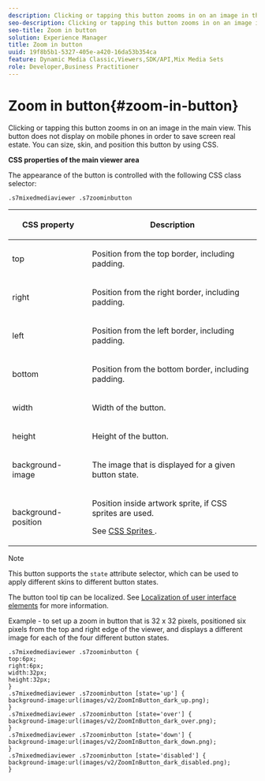 ```yaml
---
description: Clicking or tapping this button zooms in on an image in the main view. This button does not display on mobile phones in order to save screen real estate. You can size, skin, and position this button by using CSS.
seo-description: Clicking or tapping this button zooms in on an image in the main view. This button does not display on mobile phones in order to save screen real estate. You can size, skin, and position this button by using CSS.
seo-title: Zoom in button
solution: Experience Manager
title: Zoom in button
uuid: 19f8b5b1-5327-405e-a420-16da53b354ca
feature: Dynamic Media Classic,Viewers,SDK/API,Mix Media Sets
role: Developer,Business Practitioner
---
```


# Zoom in button{#zoom-in-button}

Clicking or tapping this button zooms in on an image in the main view. This button does not display on mobile phones in order to save screen real estate. You can size, skin, and position this button by using CSS.

<!--<a id="section_061E550C1C1D4DB2BD663A898895B38C"></a>-->

**CSS properties of the main viewer area**

The appearance of the button is controlled with the following CSS class selector:

```
.s7mixedmediaviewer .s7zoominbutton
```

<table id="table_94EE3F5BBE4547C0B4943471CEE7EDE4"> 
 <thead> 
  <tr> 
   <th colname="col1" class="entry"> <p> CSS property </p> </th> 
   <th colname="col2" class="entry"> <p>Description </p> </th> 
  </tr> 
 </thead>
 <tbody> 
  <tr> 
   <td colname="col1"> <p> <span class="codeph"> top </span> </p> </td> 
   <td colname="col2"> <p>Position from the top border, including padding. </p> </td> 
  </tr> 
  <tr> 
   <td colname="col1"> <p> <span class="codeph"> right </span> </p> </td> 
   <td colname="col2"> <p>Position from the right border, including padding. </p> </td> 
  </tr> 
  <tr> 
   <td colname="col1"> <p> <span class="codeph"> left </span> </p> </td> 
   <td colname="col2"> <p>Position from the left border, including padding. </p> </td> 
  </tr> 
  <tr> 
   <td colname="col1"> <p> <span class="codeph"> bottom </span> </p> </td> 
   <td colname="col2"> <p>Position from the bottom border, including padding. </p> </td> 
  </tr> 
  <tr> 
   <td colname="col1"> <p> <span class="codeph"> width </span> </p> </td> 
   <td colname="col2"> <p>Width of the button. </p> </td> 
  </tr> 
  <tr> 
   <td colname="col1"> <p> <span class="codeph"> height </span> </p> </td> 
   <td colname="col2"> <p>Height of the button. </p> </td> 
  </tr> 
  <tr> 
   <td colname="col1"> <p> <span class="codeph"> background-image </span> </p> </td> 
   <td colname="col2"> <p>The image that is displayed for a given button state. </p> </td> 
  </tr> 
  <tr> 
   <td colname="col1"> <p> <span class="codeph"> background-position </span> </p> </td> 
   <td colname="col2"> <p> Position inside artwork sprite, if CSS sprites are used. </p> <p>See <a href="../../../c-html5-s7-aem-asset-viewers/c-html5-mixedmedia-viewer-about/c-html5-mixedmedia-viewer-customizingviewer/c-html5-mixedmedia-viewer-customizingviewer.md#section-209a43dfbddf4fc589e79cddaf233f50" format="dita" scope="local"> CSS Sprites </a>. </p> </td> 
  </tr> 
 </tbody> 
</table>

>[!NOTE]
>
>This button supports the `state` attribute selector, which can be used to apply different skins to different button states.

The button tool tip can be localized. See [Localization of user interface elements](../../../c-html5-s7-aem-asset-viewers/c-html5-mixedmedia-viewer-about/c-html5-mixedmedia-viewer-localization.md#concept-16262b8096474d6c9c018c3e99110dd1) for more information.

Example - to set up a zoom in button that is 32 x 32 pixels, positioned six pixels from the top and right edge of the viewer, and displays a different image for each of the four different button states.

```
.s7mixedmediaviewer .s7zoominbutton { 
top:6px; 
right:6px; 
width:32px; 
height:32px; 
} 
.s7mixedmediaviewer .s7zoominbutton [state='up'] { 
background-image:url(images/v2/ZoomInButton_dark_up.png); 
} 
.s7mixedmediaviewer .s7zoominbutton [state='over'] {  
background-image:url(images/v2/ZoomInButton_dark_over.png); 
} 
.s7mixedmediaviewer .s7zoominbutton [state='down'] {  
background-image:url(images/v2/ZoomInButton_dark_down.png); 
} 
.s7mixedmediaviewer .s7zoominbutton [state='disabled'] { 
background-image:url(images/v2/ZoomInButton_dark_disabled.png); 
}
```


